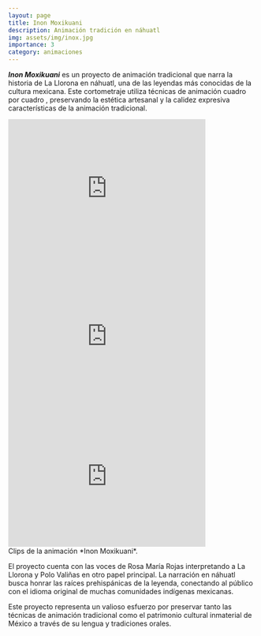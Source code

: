 ```yaml
---
layout: page
title: Inon Moxikuani
description: Animación tradición en náhuatl
img: assets/img/inox.jpg
importance: 3
category: animaciones
---
```


***Inon Moxikuani*** es un proyecto de animación tradicional que narra la historia de La Llorona en náhuatl, una de las leyendas más conocidas de la cultura mexicana. Este cortometraje utiliza técnicas de animación cuadro por cuadro , preservando la estética artesanal y la calidez expresiva características de la animación tradicional.

<div class="row">
    <div class="col-sm mt-3 mt-md-0">
        <iframe class="img-fluid rounded z-depth-1" src="https://player.vimeo.com/video/74328434?badge=0&amp;autopause=0&amp;player_id=0&amp;app_id=58479" width="400" height="300" frameborder="0" allow="autoplay; fullscreen; picture-in-picture; clipboard-write; encrypted-media" title="I-02"></iframe>
    </div>
    <div class="col-sm mt-3 mt-md-0">
        <iframe class="img-fluid rounded z-depth-1" src="https://player.vimeo.com/video/64115845?badge=0&amp;autopause=0&amp;player_id=0&amp;app_id=58479" width="400" height="300" frameborder="0" allow="autoplay; fullscreen; picture-in-picture; clipboard-write; encrypted-media" title="II-01"></iframe>
    </div>
    <div class="col-sm mt-3 mt-md-0">
        <iframe class="img-fluid rounded z-depth-1" src="https://player.vimeo.com/video/56251142?badge=0&amp;autopause=0&amp;player_id=0&amp;app_id=58479" width="400" height="267" frameborder="0" allow="autoplay; fullscreen; picture-in-picture; clipboard-write; encrypted-media" title="Poncho"></iframe>
    </div>
</div>

<div class="caption">
    Clips de la animación *Inon Moxikuani*.
</div>

El proyecto cuenta con las voces de Rosa María Rojas interpretando a La Llorona y Polo Valiñas en otro papel principal. La narración en náhuatl busca honrar las raíces prehispánicas de la leyenda, conectando al público con el idioma original de muchas comunidades indígenas mexicanas.

Este proyecto representa un valioso esfuerzo por preservar tanto las técnicas de animación tradicional como el patrimonio cultural inmaterial de México a través de su lengua y tradiciones orales.

